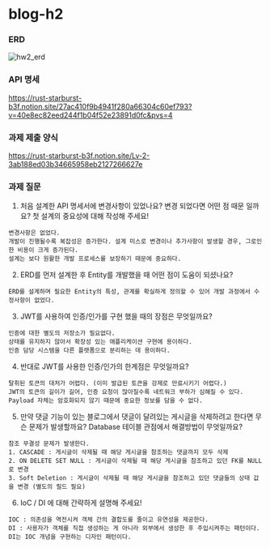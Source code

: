 ﻿# blog-h2

### ERD
![hw2_erd](https://github.com/Dsys1129/blog-hw2/assets/100118375/34ef8aee-75da-4e0d-895e-d353bc0ffb73)


### API 명세
https://rust-starburst-b3f.notion.site/27ac410f9b4941f280a66304c60ef793?v=40e8ec82eed244f1b04f52e23891d0fc&pvs=4

### 과제 제출 양식
https://rust-starburst-b3f.notion.site/Lv-2-3ab188ed03b34665958eb2127266627e

### 과제 질문
1. 처음 설계한 API 명세서에 변경사항이 있었나요? 변경 되었다면 어떤 점 때문 일까요? 첫 설계의 중요성에 대해 작성해 주세요!
```
변경사항은 없었다.
개발이 진행될수록 복잡성은 증가한다. 설계 미스로 변경이나 추가사항이 발생할 경우, 그로인한 비용이 크게 증가된다.
설계는 보다 원활한 개발 프로세스를 보장하기 때문에 중요하다.
```

2. ERD를 먼저 설계한 후 Entity를 개발했을 때 어떤 점이 도움이 되셨나요?
```
ERD를 설계하며 필요한 Entity의 특성, 관계를 확실하게 정의할 수 있어 개발 과정에서 수정사항이 없었다.
```

3. JWT를 사용하여 인증/인가를 구현 했을 때의 장점은 무엇일까요?
```
인증에 대한 별도의 저장소가 필요없다.
상태를 유지하지 않아서 확장성 있는 애플리케이션 구현에 용이하다.
인증 담당 시스템을 다른 플랫폼으로 분리하는 데 용이하다.
```

4. 반대로 JWT를 사용한 인증/인가의 한계점은 무엇일까요?
```
탈취된 토큰의 대처가 어렵다. (이미 발급된 토큰을 강제로 만료시키기 어렵다.)
JWT의 토큰의 길이가 길어, 인증 요청이 많아질수록 네트워크 부하가 심해질 수 있다.
Payload 자체는 암호화되지 않기 때문에 중요한 정보를 담을 수 없다.
```

5. 만약 댓글 기능이 있는 블로그에서 댓글이 달려있는 게시글을 삭제하려고 한다면 무슨 문제가 발생할까요? Database 테이블 관점에서 해결방법이 무엇일까요?
```
참조 무결성 문제가 발생한다.
1. CASCADE : 게시글이 삭제될 때 해당 게시글을 참조하는 댓글까지 모두 삭제
2. ON DELETE SET NULL : 게시글이 삭제될 때 해당 게시글을 참조하고 있던 FK를 NULL로 변경
3. Soft Deletion : 게시글이 삭제될 때 해당 게시글을 참조하고 있던 댓글들의 상태 값을 변경 (별도의 필드 필요)
```

6. IoC / DI 에 대해 간략하게 설명해 주세요!
```
IOC : 의존성을 역전시켜 객체 간의 결합도를 줄이고 유연성을 제공한다.
DI : 사용자가 객체를 직접 생성하는 게 아니라 외부에서 생성한 후 주입시켜주는 패턴이다.
DI는 IOC 개념을 구현하는 디자인 패턴이다.
```
